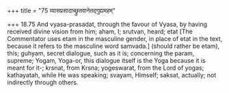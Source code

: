 +++
title = "75 व्यासप्रसादाच्छ्रुतवानेतद्गुह्यमहम्"

+++
18.75 And vyasa-prasadat, through the favour of Vyasa, by having
received divine vision from him; aham, I; srutvan, heard; etat \[The
Commentator uses etam in the masculine gender, in place of etat in the
text, because it refers to the masculine word samvada.\] (should rather
be etam), this; guhyam, secret dialogue, such as it is; concerning the
param, supreme; Yogam, Yoga-or, this dialogue itself is the Yoga because
it is meant for it-; krsnat, from Krsna; yogeswarat, from the Lord of
yogas; kathayatah, while He was speaking; svayam, Himself; saksat,
actually; not indirectly through others.
